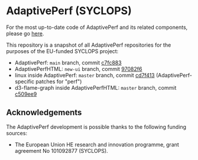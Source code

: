 # AdaptivePerf (SYCLOPS)

For the most up-to-date code of AdaptivePerf and its related components, please go [here](https://github.com/AdaptivePerf).

This repository is a snapshot of all AdaptivePerf repositories for the purposes of the EU-funded SYCLOPS project:
* AdaptivePerf: ```main``` branch, commit [c7fc883](https://github.com/AdaptivePerf/AdaptivePerf/commit/c7fc8839ddca7d258c9f9984210504c7464e9753)
* AdaptivePerfHTML: ```new-ui``` branch, commit [97082f6](https://github.com/AdaptivePerf/AdaptivePerfHTML/commit/97082f6f2cfd5a9be9b007655a121f9ac3869323)
* linux inside AdaptivePerf: ```master``` branch, commit [cd7f413](https://gitlab.cern.ch/adaptiveperf/linux/-/commit/cd7f413b387cbb3c3d419ed4425bdfe204a77f47) (AdaptivePerf-specific patches for "perf")
* d3-flame-graph inside AdaptivePerfHTML: ```master``` branch, commit [c509ee9](https://github.com/AdaptivePerf/d3-flame-graph/commit/c509ee9a0faf695ca8d54cbf3df777d5cc511146)

## Acknowledgements
The AdaptivePerf development is possible thanks to the following funding sources:
* The European Union HE research and innovation programme, grant agreement No 101092877 (SYCLOPS).
